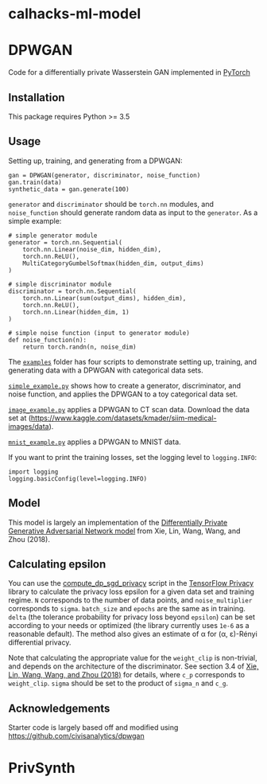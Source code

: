 # calhacks-ml-model

# DPWGAN
Code for a differentially private Wasserstein GAN implemented in [PyTorch](https://pytorch.org/)

## Installation

This package requires Python >= 3.5

## Usage

Setting up, training, and generating from a DPWGAN:

```
gan = DPWGAN(generator, discriminator, noise_function)
gan.train(data)
synthetic_data = gan.generate(100)
```

`generator` and `discriminator` should be `torch.nn` modules, and
`noise_function` should generate random data as input to the `generator`.
As a simple example:

```
# simple generator module
generator = torch.nn.Sequential(
    torch.nn.Linear(noise_dim, hidden_dim),
    torch.nn.ReLU(),
    MultiCategoryGumbelSoftmax(hidden_dim, output_dims)
)

# simple discriminator module
discriminator = torch.nn.Sequential(
    torch.nn.Linear(sum(output_dims), hidden_dim),
    torch.nn.ReLU(),
    torch.nn.Linear(hidden_dim, 1)
)

# simple noise function (input to generator module)
def noise_function(n):
    return torch.randn(n, noise_dim)
```

The [`examples`](examples) folder has four scripts to demonstrate setting
up, training, and generating data with a DPWGAN with categorical data sets.

[`simple_example.py`](examples/simple_example.py) shows how to create
a generator, discriminator, and noise function, and applies the DPWGAN
to a toy categorical data set.

[`image_example.py`](examples/simple_example.py) applies a DPWGAN to
CT scan data. Download the data set at (https://www.kaggle.com/datasets/kmader/siim-medical-images/data).

[`mnist_example.py`](examples/mnist_example.py) applies a DPWGAN to
MNIST data.

If you want to print the training losses,
set the logging level to `logging.INFO`:

```
import logging
logging.basicConfig(level=logging.INFO)
```

## Model

This model is largely an implementation of the [Differentially Private Generative Adversarial Network model](https://arxiv.org/abs/1802.06739)
from Xie, Lin, Wang, Wang, and Zhou (2018).

## Calculating epsilon

You can use the [compute_dp_sgd_privacy](https://github.com/tensorflow/privacy/blob/979748e09c416ea2d4f85e09b033aa9aa097ead2/tensorflow_privacy/privacy/analysis/compute_dp_sgd_privacy.py)
script in the [TensorFlow Privacy](https://github.com/tensorflow/privacy)
library to calculate the privacy loss epsilon for a given data set and training regime.
`N` corresponds to the number of data points, and `noise_multiplier` corresponds to `sigma`.
`batch_size` and `epochs` are the same as in training.
`delta` (the tolerance probability for privacy loss beyond `epsilon`)
can be set according to your needs or optimized (the library currently uses `1e-6` as a reasonable default).
The method also gives an estimate of α for (α, ε)-Rényi differential privacy.

Note that calculating the appropriate value for the `weight_clip` is non-trivial,
and depends on the architecture of the discriminator. See section 3.4 of
[Xie, Lin, Wang, Wang, and Zhou (2018)](https://arxiv.org/abs/1802.06739)
for details, where `c_p` corresponds to `weight_clip`.
`sigma` should be set to the product of `sigma_n` and `c_g`.

## Acknowledgements

Starter code is largely based off and modified using https://github.com/civisanalytics/dpwgan

# PrivSynth
